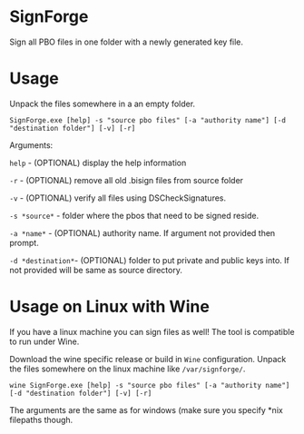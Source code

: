 # SignForge

Sign all PBO files in one folder with a newly generated key file.

# Usage

Unpack the files somewhere in a an empty folder.

```
SignForge.exe [help] -s "source pbo files" [-a "authority name"] [-d "destination folder"] [-v] [-r]
```

Arguments:

`help` - (OPTIONAL) display the help information

`-r` - (OPTIONAL) remove all old .bisign files from source folder

`-v` - (OPTIONAL) verify all files using DSCheckSignatures.

`-s *source*` - folder where the pbos that need to be signed reside.

`-a *name*` - (OPTIONAL) authority name. If argument not provided then prompt.

`-d *destination*`- (OPTIONAL) folder to put private and public keys into. If not provided will be same as source directory.

# Usage on Linux with Wine
If you have a linux machine you can sign files as well! The tool is compatible to run under Wine.

Download the wine specific release or build in `Wine` configuration. Unpack the files somewhere on the linux machine like `/var/signforge/`.

```
wine SignForge.exe [help] -s "source pbo files" [-a "authority name"] [-d "destination folder"] [-v] [-r]
```

The arguments are the same as for windows (make sure you specify *nix filepaths though.